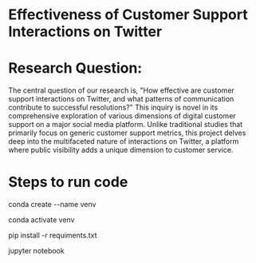 # Effectiveness of Customer Support Interactions on Twitter

# Research Question:
The central question of our research is, "How effective are customer support interactions on Twitter, and what patterns of communication contribute to successful resolutions?" This inquiry is novel in its comprehensive exploration of various dimensions of digital customer support on a major social media platform. Unlike traditional studies that primarily focus on generic customer support metrics, this project delves deep into the multifaceted nature of interactions on Twitter, a platform where public visibility adds a unique dimension to customer service.

# Steps to run code
conda create --name venv

conda activate venv

pip install -r requiments.txt

jupyter notebook


